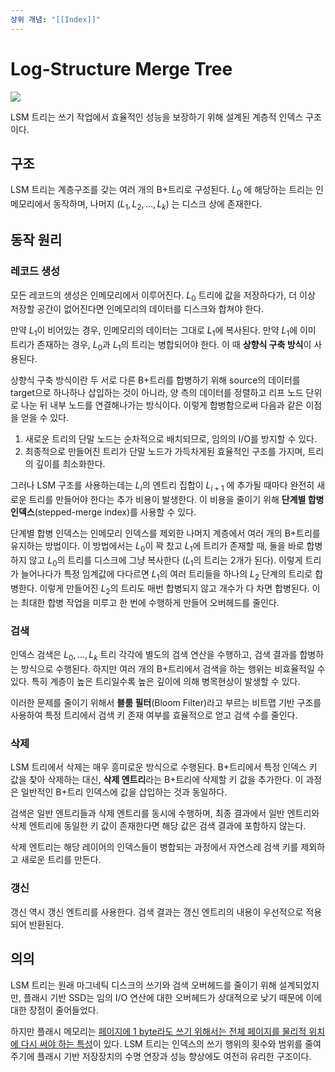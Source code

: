 ```yaml
---
상위 개념: "[[Index]]"
---
```

# Log-Structure Merge Tree
![](https://i.imgur.com/vzJsTuM.png)

LSM 트리는 쓰기 작업에서 효율적인 성능을 보장하기 위해 설계된 계층적 인덱스 구조이다.

## 구조
LSM 트리는 계층구조를 갖는 여러 개의 B+트리로 구성된다. $L_0$ 에 해당하는 트리는 인메모리에서 동작하며, 나머지 ($L_1, L_2, \ldots, L_k$) 는 디스크 상에 존재한다.

## 동작 원리
### 레코드 생성
모든 레코드의 생성은 인메모리에서 이루어진다. $L_0$ 트리에 값을 저장하다가, 더 이상 저장할 공간이 없어진다면 인메모리의 데이터를 디스크와 합쳐야 한다.

만약 $L_1$이 비어있는 경우, 인메모리의 데이터는 그대로 $L_1$에 복사된다. 만약 $L_1$에 이미 트리가 존재하는 경우, $L_0$과 $L_1$의 트리는 병합되어야 한다. 이 때 **상향식 구축 방식**이 사용된다.

상향식 구축 방식이란 두 서로 다른 B+트리를 합병하기 위해 source의 데이터를 target으로 하나하나 삽입하는 것이 아니라, 양 측의 데이터를 정렬하고 리프 노드 단위로 나눈 뒤 내부 노드를 연결해나가는 방식이다. 이렇게 합병함으로써 다음과 같은 이점을 얻을 수 있다.

1. 새로운 트리의 단말 노드는 순차적으로 배치되므로, 임의의 I/O를 방지할 수 있다.
2. 최종적으로 만들어진 트리가 단말 노드가 가득차게된 효율적인 구조를 가지며, 트리의 깊이를 최소화한다.

그러나 LSM 구조를 사용하는데는 $L_i$의 엔트리 집합이 $L_{i+1}$ 에 추가될 때마다 완전히 새로운 트리를 만들어야 한다는 추가 비용이 발생한다. 이 비용을 줄이기 위해 **단계별 합병 인덱스**(stepped-merge index)를 사용할 수 있다.

단계별 합병 인덱스는 인메모리 인덱스를 제외한 나머지 계층에서 여러 개의 B+트리를 유지하는 방법이다. 이 방법에서는 $L_0$이 꽉 찼고 $L_1$에 트리가 존재할 때, 둘을 바로 합병하지 않고 $L_0$의 트리를 디스크에 그냥 복사한다 ($L_1$의 트리는 2개가 된다). 이렇게 트리가 늘어나다가 특정 임계값에 다다르면 $L_1$의 여러 트리들을 하나의 $L_2$ 단계의 트리로 합병한다. 이렇게 만들어진 $L_2$의 트리도 매번 합병되지 않고 개수가 다 차면 합병된다. 이는 최대한 합병 작업을 미루고 한 번에 수행하게 만들어 오버헤드를 줄인다.

### 검색
인덱스 검색은 $L_0, \ldots, L_k$ 트리 각각에 별도의 검색 연산을 수행하고, 검색 결과를 합병하는 방식으로 수행된다. 하지만 여러 개의 B+트리에서 검색을 하는 행위는 비효율적일 수 있다. 특히 계층이 높은 트리일수록 높은 깊이에 의해 병목현상이 발생할 수 있다.

이러한 문제를 줄이기 위해서 **블룸 필터**(Bloom Filter)라고 부르는 비트맵 기반 구조를 사용하여 특정 트리에서 검색 키 존재 여부를 효율적으로 얻고 검색 수를 줄인다.

### 삭제
LSM 트리에서 삭제는 매우 흥미로운 방식으로 수행된다. B+트리에서 특정 인덱스 키 값을 찾아 삭제하는 대신, **삭제 엔트리**라는 B+트리에 삭제할 키 값을 추가한다. 이 과정은 일반적인 B+트리 인덱스에 값을 삽입하는 것과 동일하다.

검색은 일반 엔트리들과 삭제 엔트리를 동시에 수행하며, 최종 결과에서 일반 엔트리와 삭제 엔트리에 동일한 키 값이 존재한다면 해당 값은 검색 결과에 포함하지 않는다. 

삭제 엔트리는 해당 레이어의 인덱스들이 병합되는 과정에서 자연스레 검색 키를 제외하고 새로운 트리를 만든다.

### 갱신
갱신 역시 갱신 엔트리를 사용한다. 검색 결과는 갱신 엔트리의 내용이 우선적으로 적용되어 반환된다.

## 의의
LSM 트리는 원래 마그네틱 디스크의 쓰기와 검색 오버헤드를 줄이기 위해 설계되었지만, 플래시 기반 SSD는 임의 I/O 연산에 대한 오버헤드가 상대적으로 낮기 때문에 이에 대한 장점이 줄어들었다.

하지만 플래시 메모리는 [페이지에 1 byte라도 쓰기 위해서는 전체 페이지를 물리적 위치에 다시 써야 하는 특성](Flash%20Memory##쓰기%20제한)이 있다. LSM 트리는 인덱스의 쓰기 행위의 횟수와 범위를 줄여주기에 플래시 기반 저장장치의 수명 연장과 성능 향상에도 여전히 유리한 구조이다.